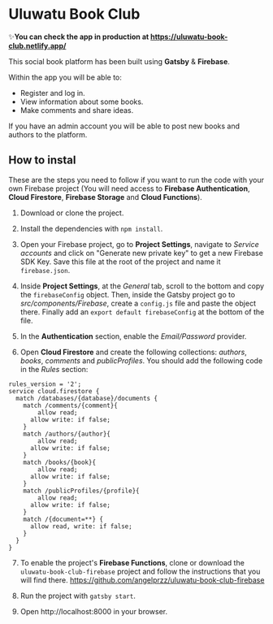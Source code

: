 # Uluwatu Book Club

✨**You can check the app in production at https://uluwatu-book-club.netlify.app/**

This social book platform has been built using **Gatsby** & **Firebase**.

Within the app you will be able to:
* Register and log in.
* View information about some books.
* Make comments and share ideas.

If you have an admin account you will be able to post new books and authors to the platform.

## How to instal
These are the steps you need to follow if you want to run the code with your own Firebase project (You will need access to **Firebase Authentication**, **Cloud Firestore**, **Firebase Storage** and **Cloud Functions**).
1. Download or clone the project.

2. Install the dependencies with `npm install`.

3. Open your Firebase project, go to **Project Settings**, navigate to *Service accounts* and click on "Generate new private key" to get a new Firebase SDK Key. Save this file at the root of the project and name it `firebase.json`.

4. Inside **Project Settings**, at the *General* tab, scroll to the bottom and copy the `firebaseConfig` object. Then, inside the Gatsby project go to *src/components/Firebase*, create a `config.js` file and paste the object there. Finally add an `export default firebaseConfig` at the bottom of the file.

5. In the **Authentication** section, enable the *Email/Password* provider.

6. Open **Cloud Firestore** and create the following collections: *authors*, *books*, *comments* and *publicProfiles*. You should add the following code in the *Rules* section:
```
rules_version = '2';
service cloud.firestore {
  match /databases/{database}/documents {
  	match /comments/{comment}{
    	allow read;
      allow write: if false;
    }
    match /authors/{author}{
    	allow read;
      allow write: if false;
    }
  	match /books/{book}{
    	allow read;
      allow write: if false;
    }
  	match /publicProfiles/{profile}{
    	allow read; 
      allow write: if false;
    }
    match /{document=**} {
      allow read, write: if false;
    }
  }
}
```

7. To enable the project's **Firebase Functions**, clone or download the `uluwatu-book-club-firebase` project and follow the instructions that you will find there. 
https://github.com/angelprzz/uluwatu-book-club-firebase

8. Run the project with `gatsby start`.

9. Open http://localhost:8000 in your browser.

